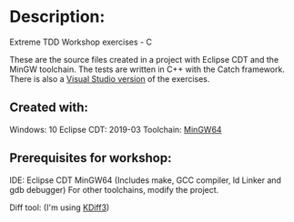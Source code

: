 # Description:
Extreme TDD Workshop exercises - C

These are the source files created in a project with Eclipse CDT and the MinGW toolchain. The tests are written in C++ with the Catch framework. There is also a [Visual Studio version](https://github.com/gilzilberfeld/extreme-tdd/tree/master/vs_c/ExtremeTDD) of the exercises.

## Created with:
Windows:      10
Eclipse CDT:  2019-03
Toolchain:    [MinGW64](http://sourceforge.net/projects/mingw-w64/files/Toolchains%20targetting%20Win32/Personal%20Builds/mingw-builds/installer/mingw-w64-install.exe/download)

## Prerequisites for workshop:
IDE: Eclipse CDT
MinGW64 (Includes make, GCC compiler, ld Linker and gdb debugger)
For other toolchains, modify the project.

Diff tool: (I'm using [KDiff3](http://kdiff3.sourceforge.net/))
